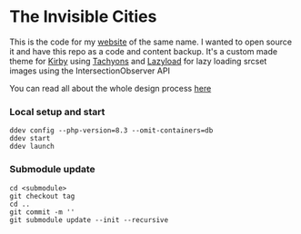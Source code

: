 The Invisible Cities
====================
 
This is the code for my [website](https://the-invisible-cities.com) of the same name. I wanted to open source it and have this repo as a code and content backup. 
It's a custom made theme for [Kirby](https://getkirby.com) using [Tachyons](https://tachyons.io/) and [Lazyload](https://github.com/verlok/lazyload) for lazy loading srcset images using the IntersectionObserver API
 
You can read all about the whole design process [here](https://jerome-arfouche.com/blog)  

### Local setup and start  
`ddev config --php-version=8.3 --omit-containers=db`  
`ddev start`  
`ddev launch`  

### Submodule update

`cd <submodule>`  
`git checkout tag`    
`cd ..`  
`git commit -m ''`  
`git submodule update --init --recursive`  
